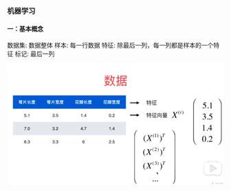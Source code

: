 ### 机器学习

#### 一：基本概念
数据集: 数据整体
样本: 每一行数据
特征: 除最后一列，每一列都是样本的一个特征
标记: 最后一列

<img src="./tupian/1.png" style="zoom:60%" />


